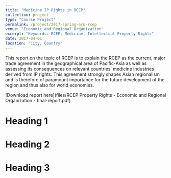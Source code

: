 ```yaml
---
title: "Medicine IP Rights in RCEP"
collection: project
type: "Course Project"
permalink: /project/2017-spring-ero-rcep
venue: "Economic and Regional Organization"
excerpt: "Keywords: RCEP, Medicine, Intellectual Property Rights"
date: 2017-04-01
location: "City, Country"
---
```


This report on the topic of RCEP is to explain the RCEP as the current, major trade agreement in the geographical area of Pacific-Asia as well as assessing its consequences on relevant countries’ medicine industries derived from IP rights. This agreement strongly shapes Asian regionalism and is therefore of paramount importance for the future development of the region and thus
also for world economies.

[Download report here](files/RCEP Property Rights - Economic and Regional Organization - final-report.pdf)

Heading 1
======

Heading 2
======

Heading 3
======
